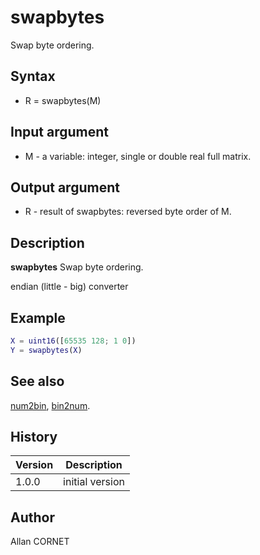 

# swapbytes

Swap byte ordering.

## Syntax

- R = swapbytes(M)

## Input argument

 - M - a variable: integer, single or double real full matrix.

## Output argument

 - R - result of swapbytes: reversed byte order of M.

## Description


  <p><b>swapbytes</b> Swap byte ordering.</p>
  <p>endian (little - big) converter</p>


## Example

```matlab
X = uint16([65535 128; 1 0])
Y = swapbytes(X)
```

## See also

[num2bin](num2bin.md), [bin2num](bin2num.md).
## History

|Version|Description|
|------|------|
|1.0.0|initial version|


## Author

Allan CORNET




